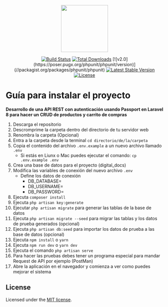 <p align="center"><a href="https://laravel.com" target="_blank"><img src="https://raw.githubusercontent.com/TaynisRW/DigitalAPI/master/public/favicon.ico" width="150" height="150"></a></p>

<p align="center">
<a href="https://github.com/TaynisRW/DigitalAPI/"><img src="https://travis-ci.org/laravel/framework.svg" alt="Build Status"></a>
<a href="https://github.com/TaynisRW/DigitalAPI/"><img src="https://poser.pugx.org/laravel/framework/d/total.svg" alt="Total Downloads"></a>
    [![v2.0](https://poser.pugx.org/phpunit/phpunit/version)](//packagist.org/packages/phpunit/phpunit)
<a href="https://atiwalkers.com/api/v2/products"><img src="https://poser.pugx.org/laravel/framework/v/stable.svg" alt="Latest Stable Version"></a>
<a href="https://opensource.org/licenses/MIT"><img src="https://poser.pugx.org/laravel/framework/license.svg" alt="License"></a>
</p>

# Guía para instalar el proyecto
**Desarrollo de una API REST con autenticación usando Passport en Laravel 8 para hacer un CRUD de productos y carrito de compras**

1. Descarga el repositorio
2. Descromprime la carpeta dentro del directorio de tu servidor web
3. Renombra la carpeta (Opcional) 
4. Entra a la carpeta desde la terminal `cd directorio/de/la/carpeta`
5. Copia el contenido del archivo `.env.example` a un nuevo archivo llamado `.env`
    * Si estás en Liunx o Mac puedes ejecutar el comando: `cp .env.example .env`
6. Crea una base de datos para el proyecto (digital_docs)
7. Modifica las variables de conexión del nuevo archivo `.env` 
    * Define los datos de conexión 
        * DB_DATABASE=
        * DB_USERNAME=
        * DB_PASSWORD=
8. Ejecuta `composer install`
9. Ejecuta `php artisan key:generate`
10. Ejecutar `php artisan migrate` para generar las tablas de la base de datos 
11. Ejecuta  `php artisan migrate --seed` para migrar las tablas y los datos de prueba generados (opcional)
12. Ejecuta `php artisan db:seed` para importar los datos de prueba a las base de datos (opcional)
13. Ejecuta `npm install` o `yarn`
14. Ejecuta `npm run dev` o `yarn dev`
15. Ejecuta el comando `php artisan serve`
16. Para hacer las pruebas debes tener un programa especial para mandar Request de API por ejemplo (PostMan)
17. Abre la aplicación en el navegador y comienza a ver como puedes mejorar el sistema

## License
Licensed under the [MIT license](https://opensource.org/licenses/MIT).
